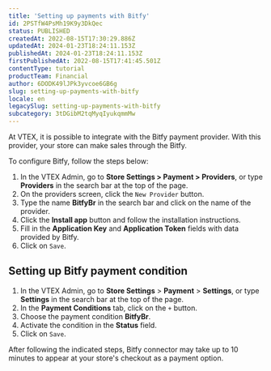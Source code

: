 ```yaml
---
title: 'Setting up payments with Bitfy'
id: 2PSTfW4PsMh19K9y3DkQec
status: PUBLISHED
createdAt: 2022-08-15T17:30:29.886Z
updatedAt: 2024-01-23T18:24:11.153Z
publishedAt: 2024-01-23T18:24:11.153Z
firstPublishedAt: 2022-08-15T17:41:45.501Z
contentType: tutorial
productTeam: Financial
author: 6DODK49lJPk3yvcoe6GB6g
slug: setting-up-payments-with-bitfy
locale: en
legacySlug: setting-up-payments-with-bitfy
subcategory: 3tDGibM2tqMyqIyukqmmMw
---
```


At VTEX, it is possible to integrate with the Bitfy payment provider. With this provider, your store can make sales through the Bitfy.

To configure Bitfy, follow the steps below:

1. In the VTEX Admin, go to __Store Settings > Payment > Providers__, or type __Providers__ in the search bar at the top of the page.
2. On the providers screen, click the `New Provider` button.
3. Type the name __BitfyBr__ in the search bar and click on the name of the provider.
4. Click the __Install app__ button and follow the installation instructions.
5. Fill in the __Application Key__ and __Application Token__ fields with data provided by Bitfy.
6. Click on `Save`.

## Setting up Bitfy payment condition 

1. In the VTEX Admin, go to **Store Settings** > **Payment** > **Settings**, or type **Settings** in the search bar at the top of the page.
2. In the __Payment Conditions__ tab, click on the `+` button.
3. Choose the payment condition __BitfyBr__.
4. Activate the condition in the __Status__ field.
5. Click on `Save`.

After following the indicated steps, Bitfy connector may take up to 10 minutes to appear at your store's checkout as a payment option.
